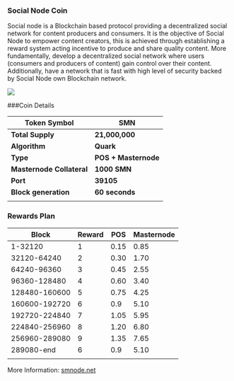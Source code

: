 ### Social Node Coin

Social node is a Blockchain based protocol providing a decentralized social network for content producers and consumers. It is the objective of Social Node to empower content creators, this is achieved through establishing a reward system acting incentive to produce and share quality content. More fundamentally, develop a decentralized social network where users (consumers and producers of content) gain control over their content. Additionally, have a network that is fast with high level of security backed by Social Node own Blockchain network.

![](http://www.smnode.net/images/jasmine/graph-jasmine-a.png)

###Coin Details

| Token Symbol              | SMN                  |
| ------------------------- | -------------------- |
| **Total Supply**          | **21,000,000**       |
| **Algorithm**             | **Quark**            |
| **Type**                  | **POS + Masternode** |
| **Masternode Collateral** | **1000 SMN**         |
| **Port**                  | **39105**            |
| **Block generation**      | **60 seconds**       |
|                           |                      |

### Rewards Plan

| Block         | Reward | POS  | Masternode |
| ------------- | ------ | ---- | ---------- |
| 1-32120       | 1      | 0.15 | 0.85       |
| 32120-64240   | 2      | 0.30 | 1.70       |
| 64240-96360   | 3      | 0.45 | 2.55       |
| 96360-128480  | 4      | 0.60 | 3.40       |
| 128480-160600 | 5      | 0.75 | 4.25       |
| 160600-192720 | 6      | 0.9  | 5.10       |
| 192720-224840 | 7      | 1.05 | 5.95       |
| 224840-256960 | 8      | 1.20 | 6.80       |
| 256960-289080 | 9      | 1.35 | 7.65       |
| 289080-end    | 6      | 0.9  | 5.10       |
|               |        |      |            |

More Information: [smnode.net](https://www.smnode.net)
